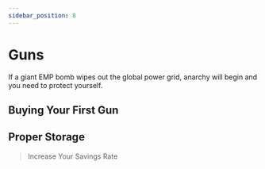 ```yaml
---
sidebar_position: 8
---
```


# Guns

If a giant EMP bomb wipes out the global power grid, anarchy will begin and you need to protect yourself.

## Buying Your First Gun

## Proper Storage

>Increase Your Savings Rate